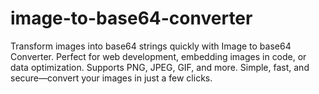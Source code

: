 # image-to-base64-converter
Transform images into base64 strings quickly with Image to base64 Converter. Perfect for web development, embedding images in code, or data optimization. Supports PNG, JPEG, GIF, and more. Simple, fast, and secure—convert your images in just a few clicks.
